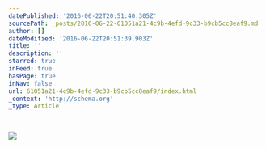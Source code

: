 ```yaml
---
datePublished: '2016-06-22T20:51:40.305Z'
sourcePath: _posts/2016-06-22-61051a21-4c9b-4efd-9c33-b9cb5cc8eaf9.md
author: []
dateModified: '2016-06-22T20:51:39.903Z'
title: ''
description: ''
starred: true
inFeed: true
hasPage: true
inNav: false
url: 61051a21-4c9b-4efd-9c33-b9cb5cc8eaf9/index.html
_context: 'http://schema.org'
_type: Article

---
```

![](https://the-grid-user-content.s3-us-west-2.amazonaws.com/2ec7b42f-a643-4ee8-a1e2-20fead991434.jpg)